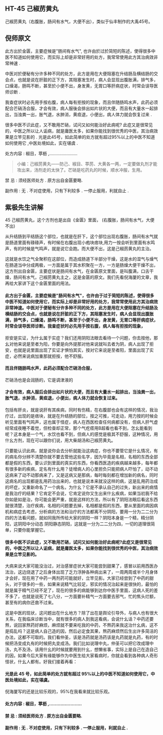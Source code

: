 ## HT-45 己椒苈黄丸

己椒苈黄丸（右腹胀，肠间有水气，大便不出），类似于仙丰制作的大禹45号。

## 倪师原文

此方出於金匮，主要症候是"肠间有水气", 也许由於过於简短的陈述，使得很多中医不知道如何使用它，而实际上却是非常好用的处方，我常常使用此方其治病效非常神速 .

中医对於便秘有分许多种不同的处方，此方是用在大便阻塞在升结肠及横结肠的交会点，也就是说在肝脏的正下方，其阻塞发生时，病人会显现出腹胀满，排气多，口燥渴，肠鸣不断，甚至於小便不出，身发黄，无胃口等肝病症状，时常会误导医师诊断 .

我查症状时必先用手按右腹，病人每有拒按的现象，而且伴随肠鸣水声，此药必须配合芒硝汤合服，才会有效，病人服後会排出如片状的大便，而且有大量水一起排出，当浊粪一出，胀气退，水肿消，黄疸退，小便出，病人体力就会恢复过来 .

很多中医不识此症，又不敢用芒硝，试问又如何能治好此病呢? 此症又是很常见的，中医之所以让人诟病，就是庸医太多，如果你能找到很优秀的中医，其治病效果是立竿见影的 . 光是此45号，如此简单的处方就有超过95%以上的中医不知道如何使用它 ,中医处境如此，实在堪虞 .

处方内容 : 椒目，葶枥 ,.......................

> 小编：己椒苈黄丸——防己、椒目、葶苈、大黄各一两，一定要做丸剂才能攻出来，汤剂走的太快了。芒硝是吃药丸的时候，顺水冲服，生用。

禁 忌 : 须经医师处方 . 原方出自金匮要略.

副作用 : 无 . 不对症使用，只有下利较多 . 一停止服用，利就自止 .

## 紫极先生讲解

45 己椒苈黄丸，这个方剂也是出自《金匮》里面， (右腹胀，肠间有水气，大便不出)

从升结肠到平结肠这个部位，也就是在肝下，这个部位出现右腹胀，肠间有水气就是肠道里面有碌碌声，有时候在右腹出现小疱块痞块,用力一按会听到里面有水鸣 声，有的时候是气鸣声，就是说它会跑。而大便不出，这是己椒苈黄丸的主治。

这就是水饮之气全聚积在这部位，而造成肠道下半部分干燥，这是水的湿气与燥气在肠道当中分成两极，一方面是属于其水积聚在一方，一方是肠燥大便干燥不出，这方剂出自金匮，主要症状是肠间有水气，在金匮原文里面，是叫腹满，口舌干燥，肠间有水气，己椒苈黄丸主之，这是金匮的原文。我们先看倪海厦的文章，我再给大家讲下这个金匮里面的用法。

#### 此方出于金匮，主要症候是"肠间有水气"，也许由于过于简短的陈述，使得很多中医不知道如何使用它，而实际上却是非常好用的处方，我常常使用此方其治病效非常神速。中医对于便秘有分许多种不同的处方，此方是用在大便阻塞在升结肠及横结肠的交会点，也就是说在肝脏的正下方，其阻塞发生时，病人会显现出腹胀满，排气多，口燥渴，肠鸣不断，甚至于小便不出，身发黄，无胃口等肝病症状，时常会误导医师诊断。我查症状时必先用手按右腹，病人每有拒按的现象，

拒安是实证，为什幺属于实症？我们还用阴阳法眼去看待一个问题，你去按他，那幺对他来说是至者为阳，你要是向外提那对他来说就叫去者为阴，病人出现了拒安，也就是说里面出现了实证才惧怕其实，按对它来说是至者阳，里面出现了实症，必然来说病加重那就拒按，他不舒服。

#### 而且伴随肠鸣水声，此药必须配合芒硝汤合服，

芒硝汤也是会润肠的，它是调津液的

#### 才会有效，病人服后会排出如片状的大便，而且有大量水一起排出，当浊粪一出，胀气退，水肿消，黄疸退，小便出，病人体力就会恢复过来。

包括有肝炎，就是说肝有其疾病，同时有伤精，在右腹部也会有这样的情况，我治疗过，出现的是痞块，就是在升结肠的部位，按之可推，可走动，用力按的时候会听见里面有气鸣声，这也属于怪症，病人在西医检查任何病都没有，但病人肝气虚经常成夜睡不着觉，但检查却正常，那个气疙瘩用B超看也看不到，怎幺能看到呢？这本身是一个气，水饮也看不到，但病人的感觉是极其不舒服，这种情况，用什幺方剂，现在可以跟你们说，用大柴胡汤和己椒苈黄丸。

只要能认识此病，就是说你会去分析就能治这病症，你也不要管它是什幺情况，有的病名你分辨不清楚你就不要去管他这些名字，因为毕竟是名相，名相的东西全部都是假的东西，要认识到里面的真实的东西，你看西医造的疾病越来越多，每年都有很多新的疾病，定名有什幺用？徒增病人的心里担负只能把病人吓怕了，动不动这病来了动不动那病来了，又是这病又是那病，每时每刻都在增加新的病名，同时这病名的出现都是乱用药治出来的，也就是说本来就没这样的病，这是乱用药治成的坏症，又重新命名了一个病名，为什幺？它是不承认自己的过失，新出来的病情是我治疗的结果？它肯定不会说，它肯定说你又生出来什幺疾病，如果当初我不给你如是如是治，你可能会更严重，就是这样的方法，所以有了阴阳法眼后看这东西就很清楚，治疗疾病，名相的问题要去掉，名相都是假的东西，要从里面的病因病机和病症去考虑，分析病的方法和治疗的方法都离不分阴阳，要用一分为二二分为四的方法看问题，就如同我所传给大家的阴阳一样？阴阳本身是一个精，精分阴阳，这阴阳中分动态 阴阳静态阴阳，这就是一分为二二分为四，一切的道理很简单，只要你能掌握它。

#### 很多中医不识此症，又不敢用芒硝，试问又如何能治好此病呢?此症又是很常见的，中医之所以让人诟病，就是庸医太多，如果你能找到很优秀的中医，其治病效果是立竿见影的。

大病来说大家可能没治过，对治感冒症状大家可能尝到甜果了，感冒以前用西医办法治，这边烧退了之后身体出现了乏力浮肿各种病出来了，一周两周或半个月身体才会好，现在用了中药一两剂药可能就好，立竿见影。大家已经尝到了中药的甜头，对于很多的一些，如果来说精气比较足，邪实的情况治起来是很快的，最怕的就是属于精气已经不足了，现在的很多的病能够到达你中医手里面，这病人死的差不多了，也就是说死了七八分，一方面要补精气一方面要去邪气，忙的焦头烂额，甚至有的病你还救不过来。

这是中医的现状，这问题出在什幺地方？除了出在是舆论引导外，与病人也有很大关系，在我临床诊断当中，就有很多的病人到我这看病，会说什幺话？中药还要熬，说回家熬药好麻烦，麻烦就不要来吃我的中药，不熬药来我这治什幺病，这不是捣乱吗？这是病人自己造的因，然后必定食其果，熬药麻烦然后生出许多简洁的办法，这都不可取的。我们看仲圣，该是汤药就是汤药该是丸药就是丸药，有的时候把汤变成丸有的时候把丸变成汤。我们比如说理中丸，仲圣可以把它改成理中汤，丸不及汤，该用什幺的时候就要用到什幺，想懒省事，实际上是自己在造自己的因，如果今后大家有缘能够作为中医生给大家看病时，你就会看到各种病人奇形怪状，什幺人都有。好我们接着再看：

#### 光是此 45 号，如此简单的处方就有超过 95%以上的中医不知道如何使用它，中医处境如此，实在堪虞。

倪海厦写的还是比较乐观的，95%在我看来就比较乐观。

#### 处方内容 : 椒目，葶枥 ,.......................

#### 禁 忌 : 须经医师处方 . 原方出自金匮要略.

#### 副作用 : 无 . 不对症使用，只有下利较多 . 一停止服用，利就自止 .